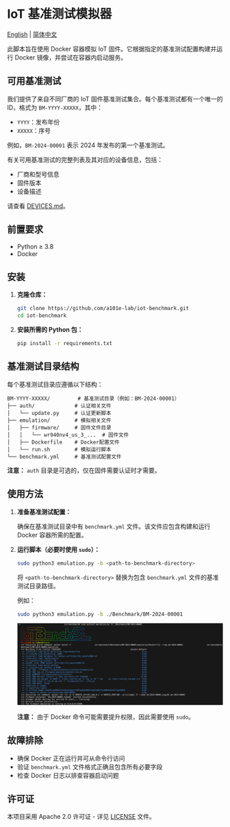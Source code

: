 # IoT 基准测试模拟器

[English](../README.md) | [简体中文](README_zh.md)

此脚本旨在使用 Docker 容器模拟 IoT 固件。它根据指定的基准测试配置构建并运行 Docker 镜像，并尝试在容器内启动服务。

## 可用基准测试

我们提供了来自不同厂商的 IoT 固件基准测试集合。每个基准测试都有一个唯一的 ID，格式为 `BM-YYYY-XXXXX`，其中：
- `YYYY`：发布年份
- `XXXXX`：序号

例如，`BM-2024-00001` 表示 2024 年发布的第一个基准测试。

有关可用基准测试的完整列表及其对应的设备信息，包括：
- 厂商和型号信息
- 固件版本
- 设备描述

请查看 [DEVICES.md](../DEVICES.md)。

## 前置要求

- Python $\geq$ 3.8
- Docker

## 安装

1. **克隆仓库：**

   ```bash
   git clone https://github.com/a101e-lab/iot-benchmark.git
   cd iot-benchmark
   ```

2. **安装所需的 Python 包：**

   ```bash
   pip install -r requirements.txt
   ```

## 基准测试目录结构

每个基准测试目录应遵循以下结构：

```
BM-YYYY-XXXXX/         # 基准测试目录（例如：BM-2024-00001）
├── auth/             # 认证相关文件
│   └── update.py     # 认证更新脚本
├── emulation/        # 模拟相关文件
│   ├── firmware/     # 固件文件目录
│   │   └── wr940nv4_us_3_...  # 固件文件
│   ├── Dockerfile    # Docker配置文件
│   └── run.sh        # 模拟运行脚本
└── benchmark.yml     # 基准测试配置文件
```

**注意：** `auth` 目录是可选的，仅在固件需要认证时才需要。

## 使用方法

1. **准备基准测试配置：**

   确保在基准测试目录中有 `benchmark.yml` 文件。该文件应包含构建和运行 Docker 容器所需的配置。

2. **运行脚本（必要时使用 `sudo`）：**

   ```bash
   sudo python3 emulation.py -b <path-to-benchmark-directory>
   ```

   将 `<path-to-benchmark-directory>` 替换为包含 `benchmark.yml` 文件的基准测试目录路径。

   例如：

   ```bash
   sudo python3 emulation.py -b ./Benchmark/BM-2024-00001
   ```

   ![alt text](../images/emulation-result.png)

   **注意：** 由于 Docker 命令可能需要提升权限，因此需要使用 `sudo`。

## 故障排除

- 确保 Docker 正在运行并可从命令行访问
- 验证 `benchmark.yml` 文件格式正确且包含所有必要字段
- 检查 Docker 日志以排查容器启动问题

## 许可证

本项目采用 Apache 2.0 许可证 - 详见 [LICENSE](../LICENSE) 文件。